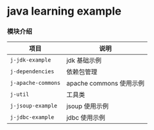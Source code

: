 # java learning example



### 模块介绍

| 项目               | 说明                    |
| ------------------ | ----------------------- |
| `j-jdk-example`    | jdk 基础示例            |
| `j-dependencies`   | 依赖包管理              |
| `j-apache-commons` | apache commons 使用示例 |
| `j-util`            | 工具类                  |
| `j-jsoup-example` | jsoup 使用示例 |
| `j-jdbc-example` | jdbc 使用示例 |

